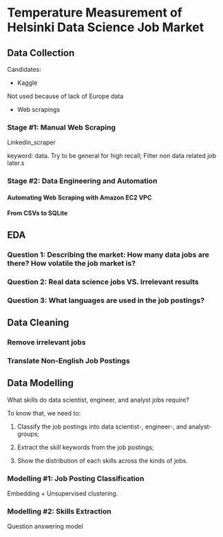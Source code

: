 # Temperature Measurement of Helsinki Data Science Job Market

## Data Collection 

Candidates:
- Kaggle 

Not used because of lack of Europe data

- Web scrapings

### Stage #1: Manual Web Scraping

Linkedin_scraper

keyword: data. Try to be general for high recall; Filter non data related job later.s

### Stage #2: Data Engineering and Automation 

#### Automating Web Scraping with Amazon EC2 VPC

#### From CSVs to SQLite

## EDA 

### Question 1: Describing the market: How many data jobs are there? How volatile the job market is?

### Question 2: Real data science jobs VS. Irrelevant results

### Question 3: What languages are used in the job postings?

## Data Cleaning 

### Remove irrelevant jobs

### Translate Non-English Job Postings

## Data Modelling

What skills do data scientist, engineer, and analyst jobs require?

To know that, we need to:

1. Classify the job postings into data scientist-, engineer-, and analyst- groups;

2. Extract the skill keywords from the job postings;

3. Show the distribution of each skills across the kinds of jobs.

### Modelling #1: Job Posting Classification

Embedding + Unsupervised clustering.

### Modelling #2: Skills Extraction

Question answering model 